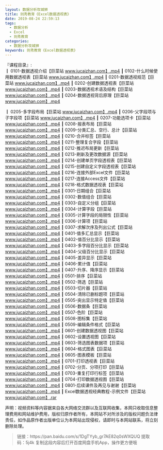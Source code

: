 ```yaml
---
layout: 数据分析攻城狮
title: 则秀教育《Excel数据透视表》
date: 2019-08-24 22:59:13
tags:
  - 数据分析
  - Excel
  - 则秀教育
categories:
  - 数据分析攻城狮
keywords: 则秀教育《Excel数据透视表》
---
```

『课程目录』:  
┃  0101-数据透视介绍【巨菜站 www.jucaizhan.com】.mp4
┃  0102-什么时候使用数据透视表【巨菜站 www.jucaizhan.com】.mp4
┃  0201-数据透视规范【巨菜站 www.jucaizhan.com】.mp4
┃  0202-创建数据透视表【巨菜站 www.jucaizhan.com】.mp4
┃  0203-数据透视术语及结构【巨菜站 www.jucaizhan.com】.mp4
┃  0204-数据透视背后原理【巨菜站 www.jucaizhan.com】.mp4
<!-- more --> 
┃  0205-多字段布局【巨菜站 www.jucaizhan.com】.mp4
┃  0206-父字段项与子字段项【巨菜站 www.jucaizhan.com】.mp4
┃  0207-功能选项卡【巨菜站 www.jucaizhan.com】.mp4
┃  0208-报表布局【巨菜站 www.jucaizhan.com】.mp4
┃  0209-分类汇总、空行、总计【巨菜站 www.jucaizhan.com】.mp4
┃  0210-合并标签【巨菜站 www.jucaizhan.com】.mp4
┃  0211-整理复合字段【巨菜站 www.jucaizhan.com】.mp4
┃  0212-推迟布局更新【巨菜站 www.jucaizhan.com】.mp4
┃  0213-刷新及更改数据源【巨菜站 www.jucaizhan.com】.mp4
┃  0214-创建单页字段透视表【巨菜站 www.jucaizhan.com】.mp4
┃  0215-创建自定义字段透视表【巨菜站 www.jucaizhan.com】.mp4
┃  0216-连接外部Excel文件【巨菜站 www.jucaizhan.com】.mp4
┃  0217-连接Access文件【巨菜站 www.jucaizhan.com】.mp4
┃  0218-格式数据透视表【巨菜站 www.jucaizhan.com】.mp4
┃  0301-日期组合【巨菜站 www.jucaizhan.com】.mp4
┃  0302-数值组合【巨菜站 www.jucaizhan.com】.mp4
┃  0303-自定义分组【巨菜站 www.jucaizhan.com】.mp4
┃  0304-计算字段【巨菜站 www.jucaizhan.com】.mp4
┃  0305-计算字段的局限性【巨菜站 www.jucaizhan.com】.mp4
┃  0306-计算项【巨菜站 www.jucaizhan.com】.mp4
┃  0307-求解次序及列出公式【巨菜站 www.jucaizhan.com】.mp4
┃  0401-值多汇总显示【巨菜站 www.jucaizhan.com】.mp4
┃  0402-值百分比显示【巨菜站 www.jucaizhan.com】.mp4
┃  0403-多字段百分比显示【巨菜站 www.jucaizhan.com】.mp4
┃  0404-父级百分比显示【巨菜站 www.jucaizhan.com】.mp4
┃  0405-差异显示【巨菜站 www.jucaizhan.com】.mp4
┃  0406-累计值【巨菜站 www.jucaizhan.com】.mp4
┃  0407-升序、降序显示【巨菜站 www.jucaizhan.com】.mp4
┃  0501-排序【巨菜站 www.jucaizhan.com】.mp4
┃  0502-筛选【巨菜站 www.jucaizhan.com】.mp4
┃  0503-切片器【巨菜站 www.jucaizhan.com】.mp4
┃  0504-清除已删标题项【巨菜站 www.jucaizhan.com】.mp4
┃  0505-突出显示特定值【巨菜站 www.jucaizhan.com】.mp4
┃  0506-数据条【巨菜站 www.jucaizhan.com】.mp4
┃  0507-色阶【巨菜站 www.jucaizhan.com】.mp4
┃  0508-图标集【巨菜站 www.jucaizhan.com】.mp4
┃  0509-编辑条件格式【巨菜站 www.jucaizhan.com】.mp4
┃  0601-创建数据透视图【巨菜站 www.jucaizhan.com】.mp4
┃  0602-设置透视图【巨菜站 www.jucaizhan.com】.mp4
┃  0603-筛选图表数据项【巨菜站 www.jucaizhan.com】.mp4
┃  0604-格式图表【巨菜站 www.jucaizhan.com】.mp4
┃  0605-图表模板【巨菜站 www.jucaizhan.com】.mp4
┃  0701-打印透视表【巨菜站 www.jucaizhan.com】.mp4
┃  0702-分页、分项打印【巨菜站 www.jucaizhan.com】.mp4
┃  0703-重复打印行标签【巨菜站 www.jucaizhan.com】.mp4
┃  0704-打印数据透视图【巨菜站 www.jucaizhan.com】.mp4
┃  0801-后续课件及再见与谢谢【巨菜站 www.jucaizhan.com】.mp4
┃  Excel数据透视经典教程-示例文件【巨菜站 www.jucaizhan.com】.rar
<div class="post-copyright">
    <div class="post-copyright__author">
      <span class="post-copyright-meta">声明：视频资料等内容据来自各大网络交流群以及互联网收集，本网只收取信息整理费用和网站维护费用，版权归原作者所有，本网站不对所涉及的版权问题负法律责任，如作品原作者出版单位认为本网站出现侵权，请即时与本网站联系，将立刻删除处理。 </span>
    </div>
</div>

<blockquote class="blockquote-center">
链接：https://pan.baidu.com/s/1DgTYyb_gr7AE82q0sWXQUQ 
提取码：5j4k 
复制这段内容后打开百度网盘手机App，操作更方便哦
</blockquote>

